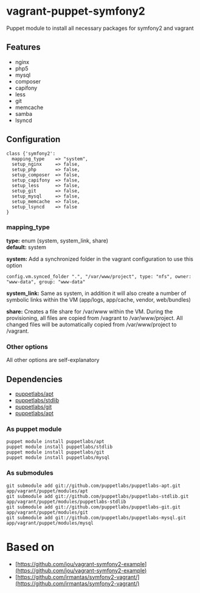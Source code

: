 # vagrant-puppet-symfony2

Puppet module to install all necessary packages for symfony2 and vagrant

## Features

* nginx
* php5
* mysql
* composer
* capifony
* less
* git
* memcache
* samba
* lsyncd

## Configuration

	class {'symfony2':
	  mapping_type    => "system",
	  setup_nginx     => false,
	  setup_php       => false,
	  setup_composer  => false,
	  setup_capifony  => false,
	  setup_less      => false,
	  setup_git       => false,
	  setup_mysql     => false,
	  setup_memcache  => false,
	  setup_lsyncd	  => false
	}

### mapping_type

**type:** enum (system, system_link, share)<br/>
**default:** system

**system:** Add a synchronized folder in the vagrant configuration to use this option

	config.vm.synced_folder ".", "/var/www/project", type: "nfs", owner: "www-data", group: "www-data"

**system_link:** Same as system, in addition it will also create a number of symbolic links within the VM (app/logs, app/cache, vendor, web/bundles)

**share:** Creates a file share for /var/www within the VM. During the provisioning, all files are copied from /vagrant to /var/www/project. All changed files will be automatically copied from /var/www/project to /vagrant.

### Other options

All other options are self-explanatory

## Dependencies

* [puppetlabs/apt](https://forge.puppetlabs.com/puppetlabs/apt)
* [puppetlabs/stdlib](https://forge.puppetlabs.com/puppetlabs/stdlib)
* [puppetlabs/git](https://forge.puppetlabs.com/puppetlabs/git)
* [puppetlabs/apt](https://forge.puppetlabs.com/puppetlabs/mysql)

### As puppet module

    puppet module install puppetlabs/apt
    puppet module install puppetlabs/stdlib
    puppet module install puppetlabs/git
    puppet module install puppetlabs/mysql

### As submodules

    git submodule add git://github.com/puppetlabs/puppetlabs-apt.git app/vagrant/puppet/modules/apt
    git submodule add git://github.com/puppetlabs/puppetlabs-stdlib.git app/vagrant/puppet/modules/puppetlabs-stdlib
    git submodule add git://github.com/puppetlabs/puppetlabs-git.git app/vagrant/puppet/modules/git
    git submodule add git://github.com/puppetlabs/puppetlabs-mysql.git app/vagrant/puppet/modules/mysql

# Based on

* [https://github.com/jou/vagrant-symfony2-example](https://github.com/jou/vagrant-symfony2-example)
* [https://github.com/irmantas/symfony2-vagrant/](https://github.com/irmantas/symfony2-vagrant/)